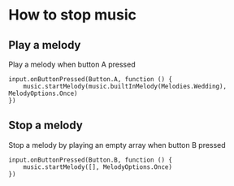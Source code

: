 # How to stop music

## Play a melody

Play a melody when button A pressed

```blocks
input.onButtonPressed(Button.A, function () {
    music.startMelody(music.builtInMelody(Melodies.Wedding), MelodyOptions.Once)
})
```

## Stop a melody

Stop a melody by playing an empty array when button B pressed

```blocks
input.onButtonPressed(Button.B, function () {
    music.startMelody([], MelodyOptions.Once)
})
```
